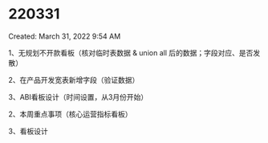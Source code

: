 # 220331

Created: March 31, 2022 9:54 AM

1、无规划不开款看板（核对临时表数据 & union all 后的数据；字段对应、是否发散）

2、在产品开发宽表新增字段（验证数据）

3、ABI看板设计（时间设置，从3月份开始）

2、本周重点事项（核心运营指标看板）

3、看板设计
